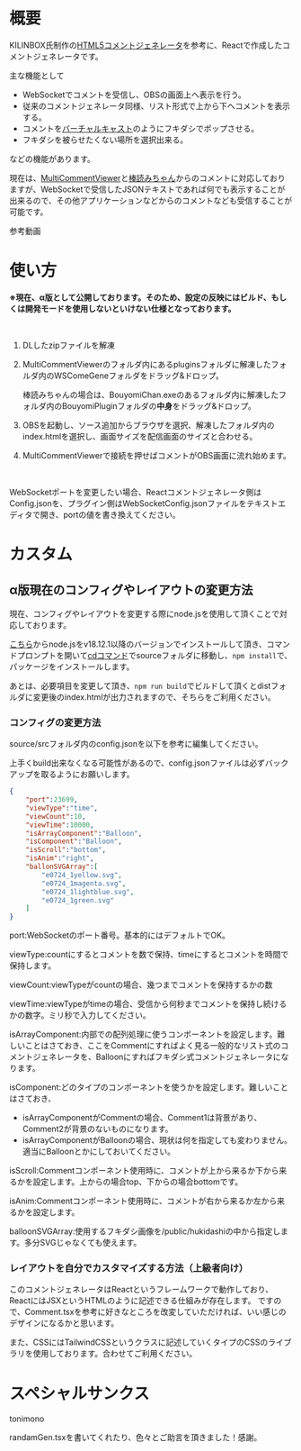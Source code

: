 # 概要
KILINBOX氏制作の[HTML5コメントジェネレータ](https://www.kilinbox.net/2016/01/HCG.html)を参考に、Reactで作成したコメントジェネレータです。

主な機能として

- WebSocketでコメントを受信し、OBSの画面上へ表示を行う。
- 従来のコメントジェネレータ同様、リスト形式で上から下へコメントを表示する。
- コメントを[バーチャルキャスト](https://virtualcast.jp/)のようにフキダシでポップさせる。
- フキダシを被らせたくない場所を選択出来る。

などの機能があります。

現在は、[MultiCommentViewer](https://ryu-s.github.io/app/multicommentviewer)と[棒読みちゃん](https://chi.usamimi.info/Program/Application/BouyomiChan/)からのコメントに対応しておりますが、WebSocketで受信したJSONテキストであれば何でも表示することが出来るので、その他アプリケーションなどからのコメントなども受信することが可能です。

参考動画

# 使い方
**※現在、α版として公開しております。そのため、設定の反映にはビルド、もしくは開発モードを使用しないといけない仕様となっております。**

<br>

1. DLしたzipファイルを解凍
2. MultiCommentViewerのフォルダ内にあるpluginsフォルダに解凍したフォルダ内のWSComeGeneフォルダをドラッグ&ドロップ。

    棒読みちゃんの場合は、BouyomiChan.exeのあるフォルダ内に解凍したフォルダ内のBouyomiPluginフォルダの**中身**をドラッグ&ドロップ。
3. OBSを起動し、ソース追加からブラウザを選択、解凍したフォルダ内のindex.htmlを選択し、画面サイズを配信画面のサイズと合わせる。
4. MultiCommentViewerで接続を押せばコメントがOBS画面に流れ始めます。

<br>

WebSocketポートを変更したい場合、Reactコメントジェネレータ側はConfig.jsonを、プラグイン側はWebSocketConfig.jsonファイルをテキストエディタで開き、portの値を書き換えてください。

# カスタム
## α版現在のコンフィグやレイアウトの変更方法
現在、コンフィグやレイアウトを変更する際にnode.jsを使用して頂くことで対応しております。

[こちら](https://nodejs.org/ja/download/)からnode.jsをv18.12.1以降のバージョンでインストールして頂き、コマンドプロンプトを開いて[cdコマンド]()でsourceフォルダに移動し、`npm install`で、パッケージをインストールします。

あとは、必要項目を変更して頂き、`npm run build`でビルドして頂くとdistフォルダに変更後のindex.htmlが出力されますので、そちらをご利用ください。

### コンフィグの変更方法
source/srcフォルダ内のconfig.jsonを以下を参考に編集してください。

上手くbuild出来なくなる可能性があるので、config.jsonファイルは必ずバックアップを取るようにお願いします。

```json
{
    "port":23699,
    "viewType":"time",
    "viewCount":10,
    "viewTime":10000,
    "isArrayComponent":"Balloon",
    "isComponent":"Balloon",
    "isScroll":"bottom",
    "isAnim":"right",
    "ballonSVGArray":[
        "e0724_1yellow.svg",
        "e0724_1magenta.svg",
        "e0724_1lightblue.svg",
        "e0724_1green.svg"
    ]
}
```

port:WebSocketのポート番号。基本的にはデフォルトでOK。

viewType:countにするとコメントを数で保持、timeにするとコメントを時間で保持します。

viewCount:viewTypeがcountの場合、幾つまでコメントを保持するかの数

viewTime:viewTypeがtimeの場合、受信から何秒までコメントを保持し続けるかの数字。ミリ秒で入力してください。

isArrayComponent:内部での配列処理に使うコンポーネントを設定します。難しいことはさておき、ここをCommentにすればよく見る一般的なリスト式のコメントジェネレータを、Balloonにすればフキダシ式コメントジェネレータになります。

isComponent:どのタイプのコンポーネントを使うかを設定します。難しいことはさておき、

- isArrayComponentがCommentの場合、Comment1は背景があり、Comment2が背景のないものになります。
- isArrayComponentがBalloonの場合、現状は何を指定しても変わりません。適当にBalloonとかにしておいてください。

isScroll:Commentコンポーネント使用時に、コメントが上から来るか下から来るかを設定します。上からの場合top、下からの場合bottomです。

isAnim:Commentコンポーネント使用時に、コメントが右から来るか左から来るかを設定します。

balloonSVGArray:使用するフキダシ画像を/public/hukidashiの中から指定します。多分SVGじゃなくても使えます。

### レイアウトを自分でカスタマイズする方法（上級者向け）
このコメントジェネレータはReactというフレームワークで動作しており、ReactにはJSXというHTMLのように記述できる仕組みが存在します。
ですので、Comment.tsxを参考に好きなところを改変していただければ、いい感じのデザインになるかと思います。

また、CSSにはTailwindCSSというクラスに記述していくタイプのCSSのライブラリを使用しております。合わせてご利用ください。

# スペシャルサンクス
tonimono

randamGen.tsxを書いてくれたり、色々とご助言を頂きました！感謝。


